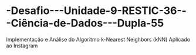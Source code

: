 # -Desafio---Unidade-9-RESTIC-36---Ciência-de-Dados---Dupla-55
 Implementação e Análise do Algoritmo k-Nearest Neighbors (kNN) Aplicado ao Instagram
